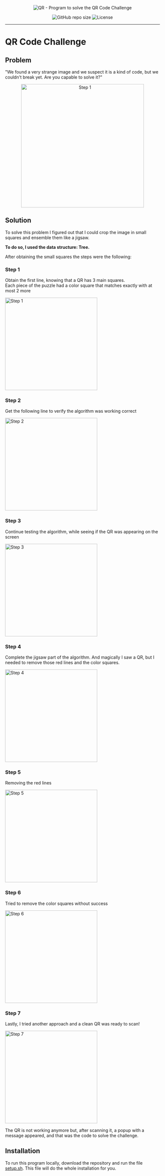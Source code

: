 <div align="center">
  <picture>
    <source media="(prefers-color-scheme: dark)" srcset="media/qr-dark.png">
    <source media="(prefers-color-scheme: light)" srcset="media/qr-light.png">
    <img alt="QR - Program to solve the QR Code Challenge" src="media/qr-dark.png">
  </picture>

  <br />

  ![GitHub repo size](https://img.shields.io/github/repo-size/lhbelfanti/qr?style=for-the-badge)
  ![License](https://img.shields.io/github/license/lhbelfanti/qr?style=for-the-badge)
</div>

---

# QR Code Challenge

## Problem

"We found a very strange image and we suspect it is a kind of code, but we couldn't break yet. Are you capable to solve it?"

<p align="center">
    <img width="400" alt="Step 1" src="./src/res/qr.png" />
</p>

## Solution

To solve this problem I figured out that I could crop the image in small squares and ensemble them like a jigsaw.

**To do so, I used the data structure: Tree.**

After obtaining the small squares the steps were the following:

### Step 1
Obtain the first line, knowing that a QR has 3 main squares.</br>
Each piece of the puzzle had a color square that matches exactly with at most 2 more

<img width="300" alt="Step 1" src="./media/steps/step_01.png" />

### Step 2
Get the following line to verify the algorithm was working correct

<img width="300" alt="Step 2" src="./media/steps/step_02.png" />

### Step 3
Continue testing the algorithm, while seeing if the QR was appearing on the screen

<img width="300" alt="Step 3" src="./media/steps/step_03.png" />

### Step 4
Complete the jigsaw part of the algorithm. And magically I saw a QR, but I needed to remove those red lines and the color squares.

<img width="300" alt="Step 4" src="./media/steps/step_04.png" />

### Step 5
Removing the red lines

<img width="300" alt="Step 5" src="./media/steps/step_05.png" />

### Step 6
Tried to remove the color squares without success

<img width="300" alt="Step 6" src="./media/steps/step_06.png" />

### Step 7
Lastly, I tried another approach and a clean QR was ready to scan! 

<img width="300" alt="Step 7" src="./media/steps/step_07.png" />

The QR is not working anymore but, after scanning it, a popup with a message appeared, and that was the code to solve the challenge.

## Installation

To run this program locally, download the repository and run the file [setup.sh](./setup.sh). This file will do the whole installation for you.